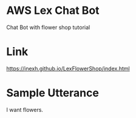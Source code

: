 # AWS Lex Chat Bot

Chat Bot with flower shop tutorial

# Link
https://inexh.github.io/LexFlowerShop/index.html

# Sample Utterance
I want flowers.